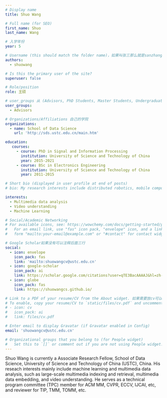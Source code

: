 ```yaml
---
# Display name
title: Shuo Wang

# Full name (for SEO)
first_name: Shuo
last_name: Wang

# 入学年份
year: 5

# Username (this should match the folder name)，如果叫张三那么就是sanzhang
authors:
  - shuowang

# Is this the primary user of the site? 
superuser: false

# Role/position 
role: 王硕

# user_groups 从 (Advisors, PhD Students, Master Students, Undergraduate) 从这四个里面选
user_groups:
  - Advisors

# Organizations/Affiliations 自己的学院
organizations:
  - name: School of Data Science
    url: 'http://sds.ustc.edu.cn/main.htm'

education:
   courses:
     - course: PhD in Signal and Information Processing
       institution: University of Science and Technology of China
       year: 2015-2021
     - course: BSc in Electronics Engineering
       institution: University of Science and Technology of China
       year: 2011-2015

# Short bio (displayed in user profile at end of posts)
# bio: My research interests include distributed robotics, mobile computing and programmable matter.

interests:
  - Multimedia data analysis
  - Video understanding
  - Machine Learning

# Social/Academic Networking
# For available icons, see: https://wowchemy.com/docs/getting-started/page-builder/#icons
#   For an email link, use "fas" icon pack, "envelope" icon, and a link in the
#   form "mailto:your-email@example.com" or "#contact" for contact widget.

# Google Scholar如果没有可以注释后面三行
social:
  - icon: envelope
    icon_pack: fas
    link: 'mailto:shuowangcv@ustc.edu.cn'
  - icon: google-scholar
    icon_pack: ai
    link: https://scholar.google.com/citations?user=qTE3BacAAAAJ&hl=zh-CN
  - icon: globe
    icon_pack: fas
    link: https://shuowangcs.github.io/

# Link to a PDF of your resume/CV from the About widget. 如果需要放cv可以发给我
# To enable, copy your resume/CV to `static/files/cv.pdf` and uncomment the lines below.
# - icon: cv
#   icon_pack: ai
#   link: files/cv.pdf

# Enter email to display Gravatar (if Gravatar enabled in Config)
email: 'shuowangcv@ustc.edu.cn'

# Organizational groups that you belong to (for People widget)
#   Set this to `[]` or comment out if you are not using People widget.
---
```


Shuo Wang is currently a Associate Research Fellow, School of Data Science, University of Science and Technology of China (USTC), China. His reseach interests mainly include machine learning and multimedia data analysis, such as large-scale multimedia indexing and retrieval, multimedia data embedding, and video understanding. He serves as a technical program committee (TPC) member for ACM MM, CVPR, ECCV, IJCAI, etc, and reviewer for TIP, TMM, TOMM, etc.
